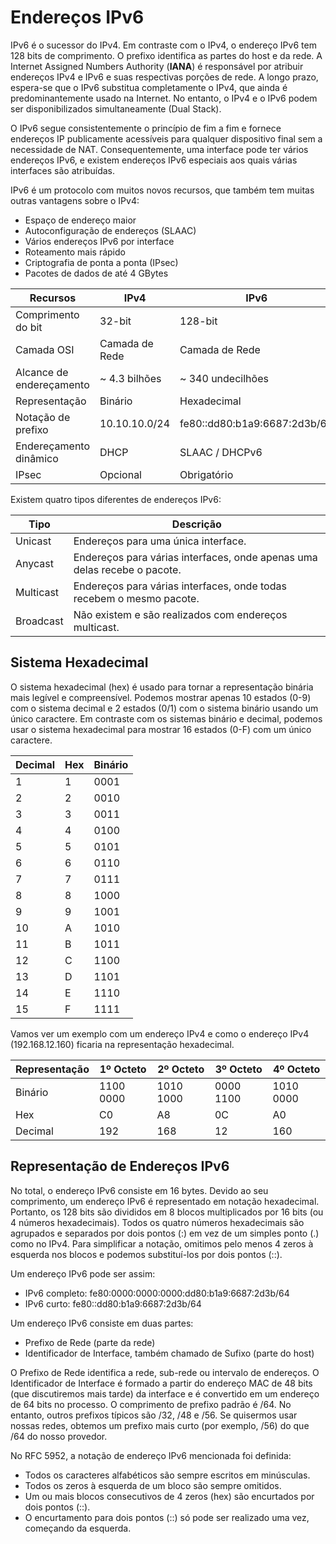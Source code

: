 # Endereços IPv6

IPv6 é o sucessor do IPv4. Em contraste com o IPv4, o endereço IPv6 tem 128 bits de comprimento. O prefixo identifica as partes do host e da rede. A Internet Assigned Numbers Authority (**IANA**) é responsável por atribuir endereços IPv4 e IPv6 e suas respectivas porções de rede. A longo prazo, espera-se que o IPv6 substitua completamente o IPv4, que ainda é predominantemente usado na Internet. No entanto, o IPv4 e o IPv6 podem ser disponibilizados simultaneamente (Dual Stack).

O IPv6 segue consistentemente o princípio de fim a fim e fornece endereços IP publicamente acessíveis para qualquer dispositivo final sem a necessidade de NAT. Consequentemente, uma interface pode ter vários endereços IPv6, e existem endereços IPv6 especiais aos quais várias interfaces são atribuídas.

IPv6 é um protocolo com muitos novos recursos, que também tem muitas outras vantagens sobre o IPv4:

- Espaço de endereço maior
- Autoconfiguração de endereços (SLAAC)
- Vários endereços IPv6 por interface
- Roteamento mais rápido
- Criptografia de ponta a ponta (IPsec)
- Pacotes de dados de até 4 GBytes

| Recursos                  | IPv4       | IPv6       |
|---------------------------|------------|------------|
| Comprimento do bit        | 32-bit     | 128-bit    |
| Camada OSI                | Camada de Rede | Camada de Rede |
| Alcance de endereçamento  | ~ 4.3 bilhões | ~ 340 undecilhões |
| Representação             | Binário    | Hexadecimal|
| Notação de prefixo        | 10.10.10.0/24 | fe80::dd80:b1a9:6687:2d3b/64 |
| Endereçamento dinâmico    | DHCP       | SLAAC / DHCPv6 |
| IPsec                     | Opcional   | Obrigatório |

Existem quatro tipos diferentes de endereços IPv6:

| Tipo      | Descrição                                                                 |
|-----------|---------------------------------------------------------------------------|
| Unicast   | Endereços para uma única interface.                                       |
| Anycast   | Endereços para várias interfaces, onde apenas uma delas recebe o pacote.  |
| Multicast | Endereços para várias interfaces, onde todas recebem o mesmo pacote.      |
| Broadcast | Não existem e são realizados com endereços multicast.                     |

## Sistema Hexadecimal

O sistema hexadecimal (hex) é usado para tornar a representação binária mais legível e compreensível. Podemos mostrar apenas 10 estados (0-9) com o sistema decimal e 2 estados (0/1) com o sistema binário usando um único caractere. Em contraste com os sistemas binário e decimal, podemos usar o sistema hexadecimal para mostrar 16 estados (0-F) com um único caractere.

| Decimal | Hex | Binário |
|---------|-----|---------|
| 1       | 1   | 0001    |
| 2       | 2   | 0010    |
| 3       | 3   | 0011    |
| 4       | 4   | 0100    |
| 5       | 5   | 0101    |
| 6       | 6   | 0110    |
| 7       | 7   | 0111    |
| 8       | 8   | 1000    |
| 9       | 9   | 1001    |
| 10      | A   | 1010    |
| 11      | B   | 1011    |
| 12      | C   | 1100    |
| 13      | D   | 1101    |
| 14      | E   | 1110    |
| 15      | F   | 1111    |

Vamos ver um exemplo com um endereço IPv4 e como o endereço IPv4 (192.168.12.160) ficaria na representação hexadecimal.

| Representação | 1º Octeto | 2º Octeto | 3º Octeto | 4º Octeto |
|---------------|-----------|-----------|-----------|-----------|
| Binário       | 1100 0000 | 1010 1000 | 0000 1100 | 1010 0000 |
| Hex           | C0        | A8        | 0C        | A0        |
| Decimal       | 192       | 168       | 12        | 160       |

## Representação de Endereços IPv6

No total, o endereço IPv6 consiste em 16 bytes. Devido ao seu comprimento, um endereço IPv6 é representado em notação hexadecimal. Portanto, os 128 bits são divididos em 8 blocos multiplicados por 16 bits (ou 4 números hexadecimais). Todos os quatro números hexadecimais são agrupados e separados por dois pontos (:) em vez de um simples ponto (.) como no IPv4. Para simplificar a notação, omitimos pelo menos 4 zeros à esquerda nos blocos e podemos substituí-los por dois pontos (::).

Um endereço IPv6 pode ser assim:

- IPv6 completo: fe80:0000:0000:0000:dd80:b1a9:6687:2d3b/64
- IPv6 curto: fe80::dd80:b1a9:6687:2d3b/64

Um endereço IPv6 consiste em duas partes:

- Prefixo de Rede (parte da rede)
- Identificador de Interface, também chamado de Sufixo (parte do host)

O Prefixo de Rede identifica a rede, sub-rede ou intervalo de endereços. O Identificador de Interface é formado a partir do endereço MAC de 48 bits (que discutiremos mais tarde) da interface e é convertido em um endereço de 64 bits no processo. O comprimento de prefixo padrão é /64. No entanto, outros prefixos típicos são /32, /48 e /56. Se quisermos usar nossas redes, obtemos um prefixo mais curto (por exemplo, /56) do que /64 do nosso provedor.

No RFC 5952, a notação de endereço IPv6 mencionada foi definida:

- Todos os caracteres alfabéticos são sempre escritos em minúsculas.
- Todos os zeros à esquerda de um bloco são sempre omitidos.
- Um ou mais blocos consecutivos de 4 zeros (hex) são encurtados por dois pontos (::).
- O encurtamento para dois pontos (::) só pode ser realizado uma vez, começando da esquerda.
